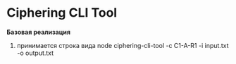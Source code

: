 # Ciphering CLI Tool

**Базовая реализация**

1. принимается строка вида node ciphering-cli-tool -c C1-A-R1 -i input.txt -o output.txt
